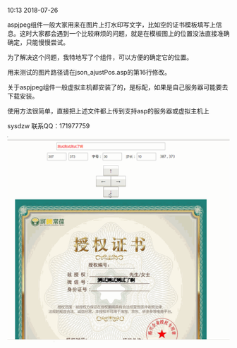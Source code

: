 10:13 2018-07-26

aspjpeg组件一般大家用来在图片上打水印写文字，比如空的证书模板填写上信息。这时大家都会遇到一个比较麻烦的问题，就是在模板图上的位置没法直接准确确定，只能慢慢尝试。

为了解决这个问题，我特地写了个组件，可以方便的确定它的位置。

用来测试的图片路径请在json_ajustPos.asp的第16行修改。

关于aspjpeg组件一般虚拟主机都安装了的，是标配，如果是自己服务器可能要去下载安装。

使用方法很简单，直接把上述文件都上传到支持asp的服务器或虚拟主机上

sysdzw
联系QQ：171977759

![image](https://raw.githubusercontent.com/sysdzw/aspjpegset/master/%E6%B5%8B%E8%AF%95%E5%8A%A8%E7%94%BB.gif)
